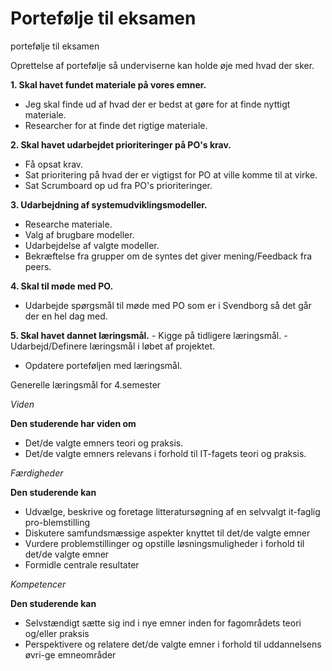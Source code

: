 # Portefølje til eksamen
portefølje til eksamen

Oprettelse af portefølje så underviserne kan holde øje med hvad der sker.

**1. Skal havet fundet materiale på vores emner.**
- Jeg skal finde ud af hvad der er bedst at gøre for at finde nyttigt materiale.
- Researcher for at finde det rigtige materiale.

**2. Skal havet udarbejdet prioriteringer på PO's krav.**
- Få opsat krav.
- Sat prioritering på hvad der er vigtigst for PO at ville komme til at virke.
- Sat Scrumboard op ud fra PO's prioriteringer.

**3. Udarbejdning af systemudviklingsmodeller.**
- Researche materiale.
- Valg af brugbare modeller.
- Udarbejdelse af valgte modeller.
- Bekræftelse fra grupper om de syntes det giver mening/Feedback fra peers.

**4. Skal til møde med PO.**
- Udarbejde spørgsmål til møde med PO som er i Svendborg så det går der en hel dag med.

**5. Skal havet dannet læringsmål.**
	- Kigge på tidligere læringsmål.
	- Udarbejd/Definere læringsmål i løbet af projektet.
  - Opdatere porteføljen med læringsmål.

Generelle læringsmål for 4.semester

_Viden_

**Den studerende har viden om**
- Det/de valgte emners teori og praksis.
- Det/de valgte emners relevans i forhold til IT-fagets teori og praksis.

_Færdigheder_

**Den studerende kan**
- Udvælge, beskrive og foretage litteratursøgning af en selvvalgt it-faglig pro-blemstilling
- Diskutere samfundsmæssige aspekter knyttet til det/de valgte emner
- Vurdere problemstillinger og opstille løsningsmuligheder i forhold til det/de valgte emner
- Formidle centrale resultater

_Kompetencer_

**Den studerende kan**
- Selvstændigt sætte sig ind i nye emner inden for fagområdets teori og/eller praksis
- Perspektivere og relatere det/de valgte emner i forhold til uddannelsens øvri-ge emneområder
